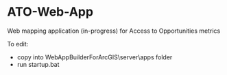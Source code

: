 # ATO-Web-App
Web mapping application (in-progress) for Access to Opportunities metrics

To edit: 
- copy into WebAppBuilderForArcGIS\server\apps folder
- run startup.bat
